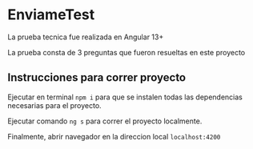 # EnviameTest

La prueba tecnica fue realizada en Angular 13+

La prueba consta de 3 preguntas que fueron resueltas en este proyecto

## Instrucciones para correr proyecto

Ejecutar en terminal `npm i` para que se instalen todas las dependencias necesarias para el proyecto.

Ejecutar comando `ng s` para correr el proyecto localmente.


Finalmente, abrir navegador en la direccion local `localhost:4200`
